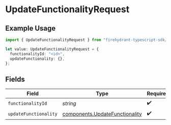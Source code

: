 # UpdateFunctionalityRequest

## Example Usage

```typescript
import { UpdateFunctionalityRequest } from "firehydrant-typescript-sdk/models/operations";

let value: UpdateFunctionalityRequest = {
  functionalityId: "<id>",
  updateFunctionality: {},
};
```

## Fields

| Field                                                                            | Type                                                                             | Required                                                                         | Description                                                                      |
| -------------------------------------------------------------------------------- | -------------------------------------------------------------------------------- | -------------------------------------------------------------------------------- | -------------------------------------------------------------------------------- |
| `functionalityId`                                                                | *string*                                                                         | :heavy_check_mark:                                                               | N/A                                                                              |
| `updateFunctionality`                                                            | [components.UpdateFunctionality](../../models/components/updatefunctionality.md) | :heavy_check_mark:                                                               | N/A                                                                              |